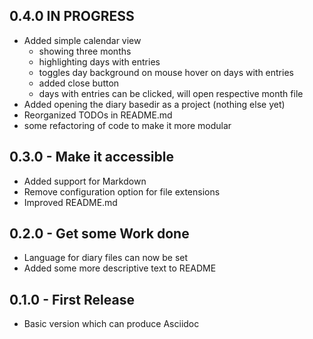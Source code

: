 ## 0.4.0 IN PROGRESS
* Added simple calendar view
  * showing three months
  * highlighting days with entries
  * toggles day background on mouse hover on days with entries
  * added close button
  * days with entries can be clicked, will open respective month file
* Added opening the diary basedir as a project (nothing else yet)
* Reorganized TODOs in README.md
* some refactoring of code to make it more modular

## 0.3.0 - Make it accessible
* Added support for Markdown
* Remove configuration option for file extensions
* Improved README.md

## 0.2.0 - Get some Work done
* Language for diary files can now be set
* Added some more descriptive text to README

## 0.1.0 - First Release
* Basic version which can produce Asciidoc
